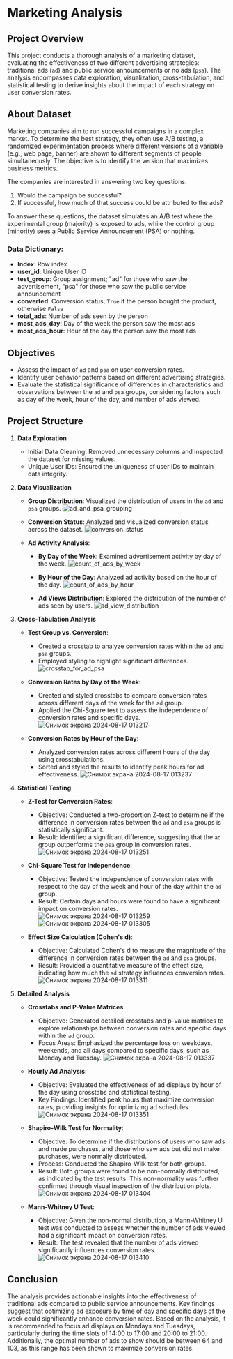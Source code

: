# Marketing Analysis

## Project Overview
This project conducts a thorough analysis of a marketing dataset, evaluating the effectiveness of two different advertising strategies: traditional ads (`ad`) and public service announcements or no ads (`psa`). The analysis encompasses data exploration, visualization, cross-tabulation, and statistical testing to derive insights about the impact of each strategy on user conversion rates.

## About Dataset
Marketing companies aim to run successful campaigns in a complex market. To determine the best strategy, they often use A/B testing, a randomized experimentation process where different versions of a variable (e.g., web page, banner) are shown to different segments of people simultaneously. The objective is to identify the version that maximizes business metrics.

The companies are interested in answering two key questions:
1. Would the campaign be successful?
2. If successful, how much of that success could be attributed to the ads?

To answer these questions, the dataset simulates an A/B test where the experimental group (majority) is exposed to ads, while the control group (minority) sees a Public Service Announcement (PSA) or nothing.

### Data Dictionary:
- **Index**: Row index
- **user_id**: Unique User ID
- **test_group**: Group assignment; "ad" for those who saw the advertisement, "psa" for those who saw the public service announcement
- **converted**: Conversion status; `True` if the person bought the product, otherwise `False`
- **total_ads**: Number of ads seen by the person
- **most_ads_day**: Day of the week the person saw the most ads
- **most_ads_hour**: Hour of the day the person saw the most ads

## Objectives
- Assess the impact of `ad` and `psa` on user conversion rates.
- Identify user behavior patterns based on different advertising strategies.
- Evaluate the statistical significance of differences in characteristics and observations between the `ad` and `psa` groups, considering factors such as day of the week, hour of the day, and number of ads viewed.

## Project Structure
1. **Data Exploration**
    - Initial Data Cleaning: Removed unnecessary columns and inspected the dataset for missing values.
    - Unique User IDs: Ensured the uniqueness of user IDs to maintain data integrity.

2. **Data Visualization**
    - **Group Distribution**: Visualized the distribution of users in the `ad` and `psa` groups.
      ![ad_and_psa_grouping](https://github.com/user-attachments/assets/06ed9476-3c57-4115-9972-52c2359f3427)

    - **Conversion Status**: Analyzed and visualized conversion status across the dataset.
      ![conversion_status](https://github.com/user-attachments/assets/76e5ba90-f2a1-4dcd-8ed5-98a56c14c60b)

    - **Ad Activity Analysis**:
        - **By Day of the Week**: Examined advertisement activity by day of the week.
          ![count_of_ads_by_week](https://github.com/user-attachments/assets/b5d8ee22-7493-45c2-8e47-4a51215dbded)

        - **By Hour of the Day**: Analyzed ad activity based on the hour of the day.
          ![count_of_ads_by_hour](https://github.com/user-attachments/assets/8e8e9619-e6a2-4ca4-8782-e08b3df9402b)

        - **Ad Views Distribution**: Explored the distribution of the number of ads seen by users.
          ![ad_view_distribution](https://github.com/user-attachments/assets/d35b3573-d946-40bb-a023-93ec4352cf8c)


3. **Cross-Tabulation Analysis**
    - **Test Group vs. Conversion**:
        - Created a crosstab to analyze conversion rates within the `ad` and `psa` groups.
        - Employed styling to highlight significant differences.
          ![crosstab_for_ad_psa](https://github.com/user-attachments/assets/3760386a-b27f-479b-8164-94ffa7bce59a)

    - **Conversion Rates by Day of the Week**:
        - Created and styled crosstabs to compare conversion rates across different days of the week for the `ad` group.
        - Applied the Chi-Square test to assess the independence of conversion rates and specific days.
          ![Снимок экрана 2024-08-17 013217](https://github.com/user-attachments/assets/9827d32e-a18c-43e8-87c7-a0a0f206154f)

    - **Conversion Rates by Hour of the Day**:
        - Analyzed conversion rates across different hours of the day using crosstabulations.
        - Sorted and styled the results to identify peak hours for ad effectiveness.
          ![Снимок экрана 2024-08-17 013237](https://github.com/user-attachments/assets/93adb195-4230-4107-8619-e70d09be3faf)


4. **Statistical Testing**
    - **Z-Test for Conversion Rates**:
        - Objective: Conducted a two-proportion Z-test to determine if the difference in conversion rates between the `ad` and `psa` groups is statistically significant.
        - Result: Identified a significant difference, suggesting that the `ad` group outperforms the `psa` group in conversion rates.
          ![Снимок экрана 2024-08-17 013251](https://github.com/user-attachments/assets/20144506-63fe-402d-97dd-bea9c42dec66)

    - **Chi-Square Test for Independence**:
        - Objective: Tested the independence of conversion rates with respect to the day of the week and hour of the day within the `ad` group.
        - Result: Certain days and hours were found to have a significant impact on conversion rates.
          ![Снимок экрана 2024-08-17 013259](https://github.com/user-attachments/assets/250956b0-8025-494e-9f1e-35beb00555b3)
          ![Снимок экрана 2024-08-17 013305](https://github.com/user-attachments/assets/e44ba0c8-e676-4a3f-8fbb-6b1bfe3f3db0)

    - **Effect Size Calculation (Cohen's d)**:
        - Objective: Calculated Cohen's d to measure the magnitude of the difference in conversion rates between the `ad` and `psa` groups.
        - Result: Provided a quantitative measure of the effect size, indicating how much the `ad` strategy influences conversion rates.
          ![Снимок экрана 2024-08-17 013311](https://github.com/user-attachments/assets/f5c1cf59-5625-4549-a41d-ae2ce1af4250)


5. **Detailed Analysis**
    - **Crosstabs and P-Value Matrices**:
        - Objective: Generated detailed crosstabs and p-value matrices to explore relationships between conversion rates and specific days within the `ad` group.
        - Focus Areas: Emphasized the percentage loss on weekdays, weekends, and all days compared to specific days, such as Monday and Tuesday.
          ![Снимок экрана 2024-08-17 013337](https://github.com/user-attachments/assets/e868da91-64d0-44cb-93e4-66988c96f552)

    - **Hourly Ad Analysis**:
        - Objective: Evaluated the effectiveness of ad displays by hour of the day using crosstabs and statistical testing.
        - Key Findings: Identified peak hours that maximize conversion rates, providing insights for optimizing ad schedules.
          ![Снимок экрана 2024-08-17 013351](https://github.com/user-attachments/assets/c3fe7312-7ebd-453c-aa70-9da7bb62d6e6)

    - **Shapiro-Wilk Test for Normality**:
        - Objective: To determine if the distributions of users who saw ads and made purchases, and those who saw ads but did not make purchases, were normally distributed.
        - Process: Conducted the Shapiro-Wilk test for both groups.
        - Result: Both groups were found to be non-normally distributed, as indicated by the test results. This non-normality was further confirmed through visual inspection of the distribution plots.
          ![Снимок экрана 2024-08-17 013404](https://github.com/user-attachments/assets/85b3adac-bdfc-4893-a083-d74742c8809e)

    - **Mann-Whitney U Test**:
        - Objective: Given the non-normal distribution, a Mann-Whitney U test was conducted to assess whether the number of ads viewed had a significant impact on conversion rates.
        - Result: The test revealed that the number of ads viewed significantly influences conversion rates.
          ![Снимок экрана 2024-08-17 013410](https://github.com/user-attachments/assets/bc5c1feb-7e20-4987-95a7-6b81a3083b7c)


## Conclusion
The analysis provides actionable insights into the effectiveness of traditional ads compared to public service announcements. Key findings suggest that optimizing ad exposure by time of day and specific days of the week could significantly enhance conversion rates. Based on the analysis, it is recommended to focus ad displays on Mondays and Tuesdays, particularly during the time slots of 14:00 to 17:00 and 20:00 to 21:00. Additionally, the optimal number of ads to show should be between 64 and 103, as this range has been shown to maximize conversion rates.
